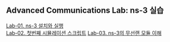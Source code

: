 ## Advanced Communications Lab: ns-3 실습

[Lab-01. ns-3 설치와 실행](lab01.md)  
[Lab-02. 첫번째 시뮬레이션 스크립트](lab02.md)
[Lab-03. ns-3의 무선랜 모듈 이해](lab03.md)
